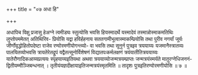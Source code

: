 +++
title = "०७ अधा हि"

+++

अधापिच विक्षु प्रजासु हेअग्ने त्वमीड्यः स्तुत्योसि भवसि हियस्मादर्थे यस्मादेवं तस्मान्नोस्माकमतिथिः लुप्तोपममेतत् अतिथिरिव- प्रियोसि यद्वा हविर्हहनाय सततगामीभूत्वास्माकम्प्रियोसि तथा पुरीव नगर्यां जूर्यः जीर्णोवृद्धोहितोपदेष्टा राजेव रण्वोरमणीयोगन्त्व्यो- वा भवसि तथा सूनुर्न पुत्रइव त्रययाय्यः यजमानैस्त्रातव्यः पालयितव्योभवसि त्रायतेरेतद्रूपं यद्वैतत्सूनोर्विशेषणं विद्यातपःकर्मलक्षणं त्रयंयातीतित्रययाय्यः यातेरौणादिकआय्यप्रत्ययः स्पृहयाय्यइतियथा अथवा त्रययाय्योजन्मत्रयम्प्राप्तः जन्मत्रयंस्मर्यते मातुरग्नेधिजननं- द्वितीयम्मौञ्जिबन्धनात् । तृतीयंयज्ञदीक्षायाइतिजन्मत्रयंस्मृतमिति ॥ तादृशः पुत्रइतिरण्वोरमणीयोसि ॥ ७ ॥
